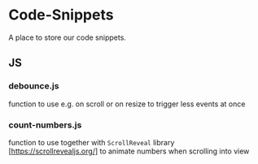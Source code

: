 # Code-Snippets
A place to store our code snippets.

## JS
### debounce.js
function to use e.g. on scroll or on resize to trigger less events at once

### count-numbers.js
function to use together with `ScrollReveal` library [https://scrollrevealjs.org/] to animate numbers when scrolling into view
